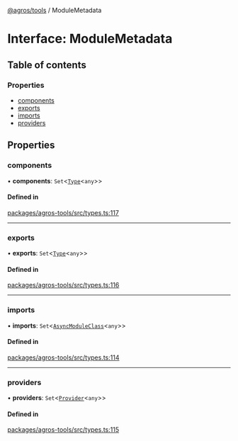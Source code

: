 [@agros/tools](../index.md) / ModuleMetadata

# Interface: ModuleMetadata

## Table of contents

### Properties

- [components](ModuleMetadata.md#components)
- [exports](ModuleMetadata.md#exports)
- [imports](ModuleMetadata.md#imports)
- [providers](ModuleMetadata.md#providers)

## Properties

### <a id="components" name="components"></a> components

• **components**: `Set`<[`Type`](../index.md#type)<`any`\>\>

#### Defined in

[packages/agros-tools/src/types.ts:117](https://github.com/agrosjs/agros/blob/01368f2/packages/agros-tools/src/types.ts#L117)

___

### <a id="exports" name="exports"></a> exports

• **exports**: `Set`<[`Type`](../index.md#type)<`any`\>\>

#### Defined in

[packages/agros-tools/src/types.ts:116](https://github.com/agrosjs/agros/blob/01368f2/packages/agros-tools/src/types.ts#L116)

___

### <a id="imports" name="imports"></a> imports

• **imports**: `Set`<[`AsyncModuleClass`](../index.md#asyncmoduleclass)<`any`\>\>

#### Defined in

[packages/agros-tools/src/types.ts:114](https://github.com/agrosjs/agros/blob/01368f2/packages/agros-tools/src/types.ts#L114)

___

### <a id="providers" name="providers"></a> providers

• **providers**: `Set`<[`Provider`](../index.md#provider)<`any`\>\>

#### Defined in

[packages/agros-tools/src/types.ts:115](https://github.com/agrosjs/agros/blob/01368f2/packages/agros-tools/src/types.ts#L115)

